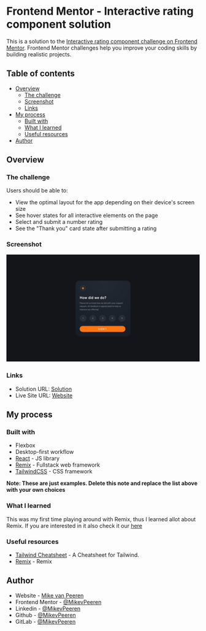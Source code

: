 # Frontend Mentor - Interactive rating component solution

This is a solution to the [Interactive rating component challenge on Frontend Mentor](https://www.frontendmentor.io/challenges/interactive-rating-component-koxpeBUmI). Frontend Mentor challenges help you improve your coding skills by building realistic projects.

## Table of contents

- [Overview](#overview)
  - [The challenge](#the-challenge)
  - [Screenshot](#screenshot)
  - [Links](#links)
- [My process](#my-process)
  - [Built with](#built-with)
  - [What I learned](#what-i-learned)
  - [Useful resources](#useful-resources)
- [Author](#author)

## Overview

### The challenge

Users should be able to:

- View the optimal layout for the app depending on their device's screen size
- See hover states for all interactive elements on the page
- Select and submit a number rating
- See the "Thank you" card state after submitting a rating

### Screenshot

![](./public/desktop-design.jpg)

### Links

- Solution URL: [Solution](https://interactive-rating-component-flax.vercel.app/)
- Live Site URL: [Website](https://interactive-rating-component-flax.vercel.app/)

## My process

### Built with

- Flexbox
- Desktop-first workflow
- [React](https://reactjs.org/) - JS library
- [Remix](https://remix.run/) - Fullstack web framework
- [TailwindCSS](https://tailwindcss.com/) - CSS framework

**Note: These are just examples. Delete this note and replace the list above with your own choices**

### What I learned

This was my first time playing around with Remix, thus I learned allot about Remix. If you are interested in it also check it our [here](https://remix.run/)

### Useful resources

- [Tailwind Cheatsheet](https://nerdcave.com/tailwind-cheat-sheet) - A Cheatsheet for Tailwind.
- [Remix](https://remix.run/) - Remix

## Author

- Website - [Mike van Peeren](https://mikevpeeren.nl/)
- Frontend Mentor - [@MikevPeeren](https://www.frontendmentor.io/profile/MikevPeeren)
- Linkedin - [@MikevPeeren](https://www.linkedin.com/in/mikevpeeren/)
- Github - [@MikevPeeren](https://www.github.com/MikevPeeren)
- GitLab - [@MikevPeeren](https://www.gitlab.com/MikevPeeren)
